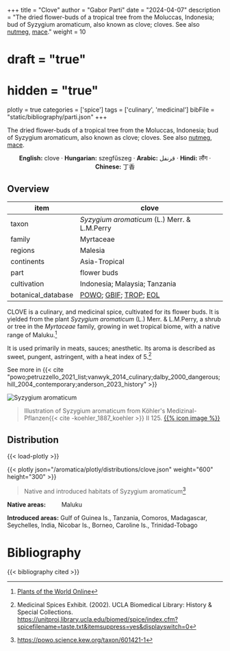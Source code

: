 +++
title = "Clove"
author = "Gabor Parti"
date = "2024-04-07"
description = "The dried flower-buds of a tropical tree from the Moluccas, Indonesia; bud of Syzygium aromaticum, also known as clove; cloves. See also [nutmeg](../items/nutmeg), [mace](../items/mace)."
weight = 10
# draft = "true"
# hidden = "true"
plotly = true
categories = ['spice']
tags = ['culinary', 'medicinal']
bibFile = "static/bibliography/parti.json"
+++

The dried flower-buds of a tropical tree from the Moluccas, Indonesia; bud of Syzygium aromaticum, also known as clove; cloves. See also [nutmeg](../items/nutmeg), [mace](../items/mace).

 [<i class="fab fa-wikipedia-w"></i>](https://en.wikipedia.org/wiki/Clove)<center>

**English:** clove · **Hungarian:** szegfűszeg · **Arabic:** <span class="arabic-text" dir="rtl">قرنفل</span> · **Hindi:** <span class="devanagari-text">लौंग</span> · **Chinese:** <span class="traditional-chinese-text">丁香</span>

</center>

## Overview

|       item       |                                                                                       clove                                                                                       |
|------------------|-----------------------------------------------------------------------------------------------------------------------------------------------------------------------------------|
|       taxon      |                                                                    *Syzygium aromaticum* (L.) Merr. & L.M.Perry                                                                   |
|      family      |                                                                                     Myrtaceae                                                                                     |
|      regions     |                                                                                      Malesia                                                                                      |
|    continents    |                                                                                   Asia-Tropical                                                                                   |
|       part       |                                                                                    flower buds                                                                                    |
|    cultivation   |                                                                           Indonesia; Malaysia; Tanzania                                                                           |
|botanical_database|[POWO](https://powo.science.kew.org/taxon/601421-1); [GBIF](https://www.gbif.org/species/3183002); [TROP](https://tropicos.org/name/22102278); [EOL](https://eol.org/pages/2508665)|

CLOVE is a culinary, and medicinal spice, cultivated for its flower buds. It is yielded from the plant *Syzygium aromaticum* (L.) Merr. & L.M.Perry, a shrub or tree in the *Myrtaceae* family, growing in wet tropical biome, with a native range of Maluku.[^powo_clove]

[^powo_clove]: [Plants of the World Online](https://powo.science.kew.org)

It is used primarily in meats, sauces; anesthetic. Its aroma is described as sweet, pungent, astringent, with a heat index of 5.[^ucla_2002_medicinal]

[^ucla_2002_medicinal]: Medicinal Spices Exhibit. (2002). UCLA Biomedical Library: History & Special Collections. https://unitproj.library.ucla.edu/biomed/spice/index.cfm?spicefilename=taste.txt&itemsuppress=yes&displayswitch=0

See more in  {{< cite "powo;petruzzello_2021_list;vanwyk_2014_culinary;dalby_2000_dangerous;hill_2004_contemporary;anderson_2023_history" >}}

![Syzygium aromaticum](/images/illustrations/clove.png?width=40rem "Illustration of Syzygium aromaticum from Köhler's Medizinal-Pflanzen")

>Illustration of Syzygium aromaticum from Köhler's Medizinal-Pflanzen{{< cite -koehler_1887_koehler >}} II 125. [{{% icon image %}}](https://www.biodiversitylibrary.org/item/10837#page/595/mode/1up)

## Distribution

{{< load-plotly >}}

{{< plotly json="/aromatica/plotly/distributions/clove.json" weight="600" height="300" >}}

>Native and introduced habitats of Syzygium aromaticum[^powo]

[^powo]: https://powo.science.kew.org/taxon/601421-1

<p style="text-align:left;">

**Native areas:** &ensp; &ensp; &ensp; Maluku

**Introduced areas:** Gulf of Guinea Is., Tanzania, Comoros, Madagascar, Seychelles, India, Nicobar Is., Borneo, Caroline Is., Trinidad-Tobago

</p>



# Bibliography

{{< bibliography cited >}}

